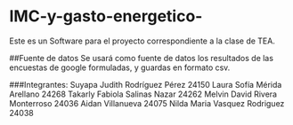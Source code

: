 # IMC-y-gasto-energetico-
Este es un Software para el proyecto correspondiente a la clase de TEA.

##Fuente de datos
Se usará como fuente de datos los resultados de las encuestas de google formuladas, y guardas en formato csv.

###Integrantes:
Suyapa Judith Rodríguez Pérez 24150
Laura Sofía Mérida Arellano 24268
Takarly Fabiola Salinas Nazar 24262
Melvin David Rivera Monterroso 24036
Aidan Villanueva 24075
Nilda Maria Vasquez Rodriguez 24038
